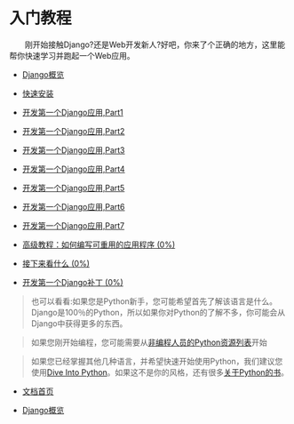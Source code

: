 # 入门教程

　　刚开始接触Django?还是Web开发新人?好吧，你来了个正确的地方，这里能帮你快速学习并跑起一个Web应用。

* [Django概览](https://github.com/jhao104/django-chinese-docs-1.10/blob/master/intro/Django概览.md)

* [快速安装](https://github.com/jhao104/django-chinese-docs-1.10/blob/master/intro/%E5%BF%AB%E9%80%9F%E5%AE%89%E8%A3%85%E6%8C%87%E5%8D%97.md)

* [开发第一个Django应用,Part1](https://github.com/jhao104/django-chinese-docs-1.10/blob/master/intro/tutorial01/%E5%BC%80%E5%8F%91%E7%AC%AC%E4%B8%80%E4%B8%AADjango%E5%BA%94%E7%94%A8%2CPart1.md)

* [开发第一个Django应用,Part2](https://github.com/jhao104/django-chinese-docs-1.10/blob/master/intro/tutorial02/%E5%BC%80%E5%8F%91%E7%AC%AC%E4%B8%80%E4%B8%AADjango%E5%BA%94%E7%94%A8%2CPart2.md)

* [开发第一个Django应用,Part3](https://github.com/jhao104/django-chinese-docs-1.10/blob/master/intro/tutorial03/%E7%AC%AC%E4%B8%80%E4%B8%AADjango%E5%BA%94%E7%94%A8%2CPart3.md)

* [开发第一个Django应用,Part4](https://github.com/jhao104/django-chinese-docs-1.10/blob/master/intro/tutorial04/%E7%AC%AC%E4%B8%80%E4%B8%AADjango%E5%BA%94%E7%94%A8%2CPart4.md)

* [开发第一个Django应用,Part5](https://github.com/jhao104/django-chinese-docs-1.10/blob/master/intro/tutorial05/%E7%AC%AC%E4%B8%80%E4%B8%AADjango%E5%BA%94%E7%94%A8%2CPart5.md)

* [开发第一个Django应用,Part6](https://github.com/jhao104/django-chinese-docs-1.10/blob/master/intro/tutorial06/%E7%AC%AC%E4%B8%80%E4%B8%AADjango%E5%BA%94%E7%94%A8%2CPart6.md)

* [开发第一个Django应用,Part7](https://github.com/jhao104/django-chinese-docs-1.10/blob/master/intro/tutorial07/%E7%AC%AC%E4%B8%80%E4%B8%AADjango%E5%BA%94%E7%94%A8%2CPart7.md)

* [高级教程：如何编写可重用的应用程序 (0%)](https://docs.djangoproject.com/en/1.11/intro/reusable-apps/)

* [接下来看什么 (0%)](https://docs.djangoproject.com/en/1.11/intro/whatsnext/)

* [开发第一个Django补丁 (0%)](https://docs.djangoproject.com/en/1.11/intro/contributing/)

> 也可以看看:如果您是Python新手，您可能希望首先了解该语言是什么。 Django是100％的Python，所以如果你对Python的了解不多，你可能会从Django中获得更多的东西。

> 如果您刚开始编程，您可能需要从[非编程人员的Python资源列表](https://wiki.python.org/moin/BeginnersGuide/NonProgrammers)开始

> 如果您已经掌握其他几种语言，并希望快速开始使用Python，我们建议您使用[Dive Into Python](http://www.diveintopython3.net/)。如果这不是你的风格，还有很多[关于Python的书](https://wiki.python.org/moin/PythonBooks)。

* [文档首页](https://github.com/jhao104/django-chinese-docs-1.10)

* [Django概览](https://github.com/jhao104/django-chinese-docs-1.10/blob/master/intro/Django概览.md)